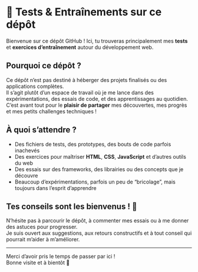 # 🧪 Tests & Entraînements sur ce dépôt

Bienvenue sur ce dépôt GitHub ! Ici, tu trouveras principalement mes **tests** et **exercices d’entraînement** autour du développement web.

## Pourquoi ce dépôt ?

Ce dépôt n’est pas destiné à héberger des projets finalisés ou des applications complètes.  
Il s’agit plutôt d’un espace de travail où je me lance dans des expérimentations, des essais de code, et des apprentissages au quotidien.  
C’est avant tout pour le **plaisir de partager** mes découvertes, mes progrès et mes petits challenges techniques !

## À quoi s’attendre ?

- Des fichiers de tests, des prototypes, des bouts de code parfois inachevés
- Des exercices pour maîtriser **HTML**, **CSS**, **JavaScript** et d’autres outils du web
- Des essais sur des frameworks, des librairies ou des concepts que je découvre
- Beaucoup d’expérimentations, parfois un peu de “bricolage”, mais toujours dans l’esprit d’apprendre

## Tes conseils sont les bienvenus ! 🤝

N’hésite pas à parcourir le dépôt, à commenter mes essais ou à me donner des astuces pour progresser.  
Je suis ouvert aux suggestions, aux retours constructifs et à tout conseil qui pourrait m’aider à m’améliorer.

---

Merci d’avoir pris le temps de passer par ici !  
Bonne visite et à bientôt 👋
